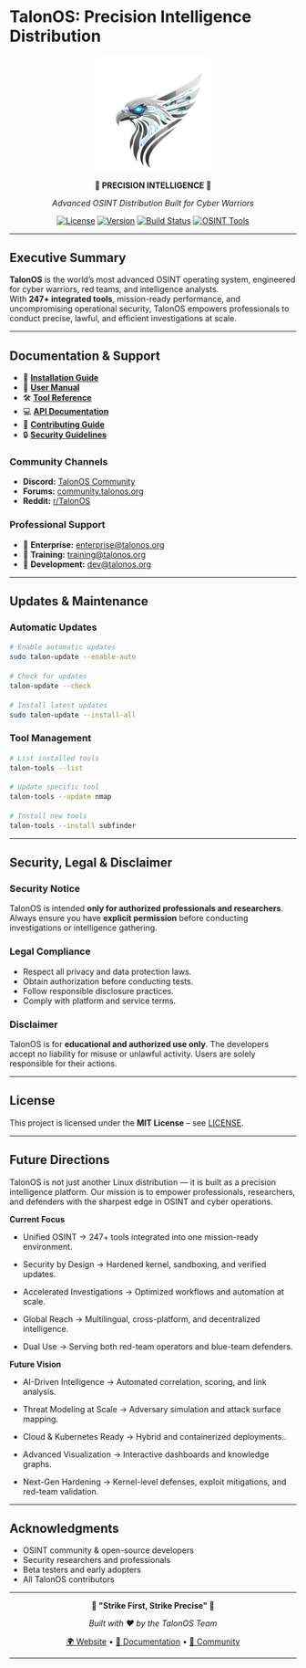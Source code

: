 # TalonOS: Precision Intelligence Distribution

<div align="center">
  <img src="logo-bg.png" alt="TalonOS Logo" width="200"/>

  **🦅 PRECISION INTELLIGENCE 🦅**

  *Advanced OSINT Distribution Built for Cyber Warriors*

  [![License](https://img.shields.io/badge/License-MIT-blue.svg)](LICENSE)
  [![Version](https://img.shields.io/badge/Version-2.0.0-brightgreen.svg)](CHANGELOG.md)
  [![Build Status](https://img.shields.io/badge/Build-Passing-success.svg)](https://github.com/talonos-project/talonos)
  [![OSINT Tools](https://img.shields.io/badge/OSINT%20Tools-247-red.svg)](docs/tool-list.md)
</div>

---

## Executive Summary

**TalonOS** is the world’s most advanced OSINT operating system, engineered for cyber warriors, red teams, and intelligence analysts.  
With **247+ integrated tools**, mission-ready performance, and uncompromising operational security, TalonOS empowers professionals to conduct precise, lawful, and efficient investigations at scale.

---

## Documentation & Support

* 📘 **[Installation Guide](docs/installation.md)**
* 📖 **[User Manual](docs/user-manual.md)**
* 🛠️ **[Tool Reference](docs/tool-reference.md)**
* 💻 **[API Documentation](docs/api.md)**
* 🤝 **[Contributing Guide](CONTRIBUTING.md)**
* 🔒 **[Security Guidelines](docs/security.md)**

### Community Channels

* **Discord:** [TalonOS Community](https://discord.gg/talonos)
* **Forums:** [community.talonos.org](https://community.talonos.org)
* **Reddit:** [r/TalonOS](https://reddit.com/r/TalonOS)

### Professional Support

* 📩 **Enterprise:** [enterprise@talonos.org](mailto:enterprise@talonos.org)
* 📩 **Training:** [training@talonos.org](mailto:training@talonos.org)
* 📩 **Development:** [dev@talonos.org](mailto:dev@talonos.org)

---

## Updates & Maintenance

### Automatic Updates

```bash
# Enable automatic updates
sudo talon-update --enable-auto

# Check for updates
talon-update --check

# Install latest updates
sudo talon-update --install-all
```

### Tool Management

```bash
# List installed tools
talon-tools --list

# Update specific tool
talon-tools --update nmap

# Install new tools
talon-tools --install subfinder
```

---

## Security, Legal & Disclaimer

### Security Notice

TalonOS is intended **only for authorized professionals and researchers**. Always ensure you have **explicit permission** before conducting investigations or intelligence gathering.

### Legal Compliance

* Respect all privacy and data protection laws.
* Obtain authorization before conducting tests.
* Follow responsible disclosure practices.
* Comply with platform and service terms.

### Disclaimer

TalonOS is for **educational and authorized use only**. The developers accept no liability for misuse or unlawful activity. Users are solely responsible for their actions.

---

## License

This project is licensed under the **MIT License** – see [LICENSE](LICENSE).

---

## Future Directions

TalonOS is not just another Linux distribution — it is built as a precision intelligence platform. Our mission is to empower professionals, researchers, and defenders with the sharpest edge in OSINT and cyber operations.

**Current Focus**

*  Unified OSINT → 247+ tools integrated into one mission-ready environment.
  
* Security by Design → Hardened kernel, sandboxing, and verified updates.

* Accelerated Investigations → Optimized workflows and automation at scale.
  
* Global Reach → Multilingual, cross-platform, and decentralized intelligence.
  
* Dual Use → Serving both red-team operators and blue-team defenders.


**Future Vision**

* AI-Driven Intelligence → Automated correlation, scoring, and link analysis.
  
* Threat Modeling at Scale → Adversary simulation and attack surface mapping.

* Cloud & Kubernetes Ready → Hybrid and containerized deployments..

* Advanced Visualization → Interactive dashboards and knowledge graphs.

* Next-Gen Hardening → Kernel-level defenses, exploit mitigations, and red-team validation.

---

## Acknowledgments

* OSINT community & open-source developers
* Security researchers and professionals
* Beta testers and early adopters
* All TalonOS contributors

---

<div align="center">

**🦅 "Strike First, Strike Precise" 🦅**

*Built with ❤️ by the TalonOS Team*

[🌍 Website](https://talonos.org) • [📘 Documentation](https://docs.talonos.org) • [💬 Community](https://community.talonos.org)

</div>  

---
